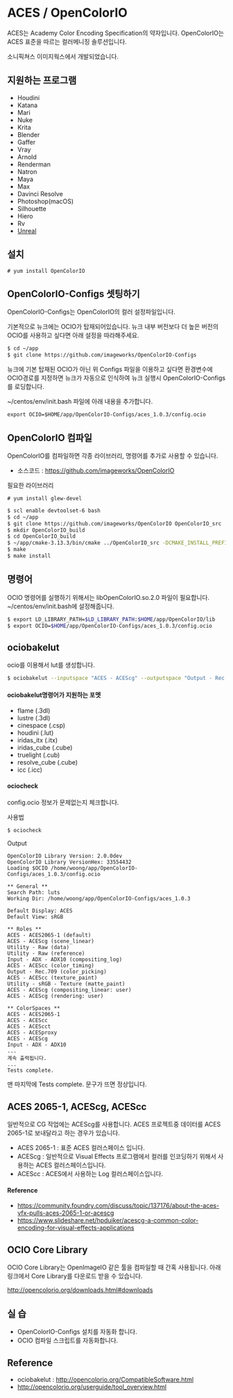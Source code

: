 # ACES / OpenColorIO
ACES는 Academy Color Encoding Specification의 약자입니다.
OpenColorIO는 ACES 표준을 따르는 컬러메니징 솔루션입니다.

소니픽쳐스 이미지웍스에서 개발되었습니다.

## 지원하는 프로그램
- Houdini
- Katana
- Mari
- Nuke
- Krita
- Blender
- Gaffer
- Vray
- Arnold
- Renderman
- Natron
- Maya
- Max
- Davinci Resolve
- Photoshop(macOS)
- Silhouette
- Hiero
- Rv
- [Unreal](https://docs.unrealengine.com/en-us/Engine/Rendering/PostProcessEffects/ColorGrading)

## 설치

```
# yum install OpenColorIO
```

## OpenColorIO-Configs 셋팅하기
OpenColorIO-Configs는 OpenColorIO의 컬러 설정파일입니다.

기본적으로 뉴크에는 OCIO가 탑재되어있습니다.
뉴크 내부 버전보다 더 높은 버전의 OCIO를 사용하고 싶다면 아래 설정을 따라해주세요.

```bash
$ cd ~/app
$ git clone https://github.com/imageworks/OpenColorIO-Configs
```

뉴크에 기본 탑재된 OCIO가 아닌 위 Configs 파일을 이용하고 싶다면 환경변수에 OCIO경로를 지정하면 뉴크가 자동으로 인식하여 뉴크 실행시 OpenColorIO-Configs를 로딩합니다.

~/centos/env/init.bash 파일에 아래 내용을 추가합니다.
```
export OCIO=$HOME/app/OpenColorIO-Configs/aces_1.0.3/config.ocio
```

## OpenColorIO 컴파일
OpenColorIO를 컴파일하면 각종 라이브러리, 명령어를 추가로 사용할 수 있습니다.

- 소스코드 : https://github.com/imageworks/OpenColorIO


필요한 라이브러리
```
# yum install glew-devel
```

```bash
$ scl enable devtoolset-6 bash
$ cd ~/app
$ git clone https://github.com/imageworks/OpenColorIO OpenColorIO_src
$ mkdir OpenColorIO_build
$ cd OpenColorIO_build
$ ~/app/cmake-3.13.3/bin/cmake ../OpenColorIO_src -DCMAKE_INSTALL_PREFIX=$HOME/app/OpenColorIO -DGLEW_INCLUDE_DIR=/usr/include -DGLEW_LIBRARY=/usr/lib64 -DOCIO_BUILD_GPU_TESTS=OFF
$ make
$ make install
```

## 명령어
OCIO 명령어를 실행하기 위해서는 libOpenColorIO.so.2.0 파일이 필요합니다.
~/centos/env/init.bash에 설정해줍니다.

```bash
$ export LD_LIBRARY_PATH=$LD_LIBRARY_PATH:$HOME/app/OpenColorIO/lib
$ export OCIO=$HOME/app/OpenColorIO-Configs/aces_1.0.3/config.ocio
```

## ociobakelut
ocio를 이용해서 lut를 생성합니다.

```bash
$ ociobakelut --inputspace "ACES - ACEScg" --outputspace "Output - Rec.709" --format flame flame_acescg_to_rec709.3dl
```

#### ociobakelut명령어가 지원하는 포멧
- flame (.3dl)
- lustre (.3dl)
- cinespace (.csp)
- houdini (.lut)
- iridas_itx (.itx)
- iridas_cube (.cube)
- truelight (.cub)
- resolve_cube (.cube)
- icc (.icc)

#### ociocheck
config.ocio 정보가 문제없는지 체크합니다.

사용법
```bash
$ ociocheck
```

Output
```
OpenColorIO Library Version: 2.0.0dev
OpenColorIO Library VersionHex: 33554432
Loading $OCIO /home/woong/app/OpenColorIO-Configs/aces_1.0.3/config.ocio

** General **
Search Path: luts
Working Dir: /home/woong/app/OpenColorIO-Configs/aces_1.0.3

Default Display: ACES
Default View: sRGB

** Roles **
ACES - ACES2065-1 (default)
ACES - ACEScg (scene_linear)
Utility - Raw (data)
Utility - Raw (reference)
Input - ADX - ADX10 (compositing_log)
ACES - ACEScc (color_timing)
Output - Rec.709 (color_picking)
ACES - ACEScc (texture_paint)
Utility - sRGB - Texture (matte_paint)
ACES - ACEScg (compositing_linear: user)
ACES - ACEScg (rendering: user)

** ColorSpaces **
ACES - ACES2065-1
ACES - ACEScc
ACES - ACEScct
ACES - ACESproxy
ACES - ACEScg
Input - ADX - ADX10
...
계속 출력됩니다.
...
Tests complete.
```

맨 마지막에 Tests complete. 문구가 뜨면 정상입니다.


## ACES 2065-1, ACEScg, ACEScc
일반적으로 CG 작업에는 ACEScg를 사용합니다.
ACES 프로젝트중 데이터를 ACES 2065-1로 보내달라고 하는 경우가 있습니다.

- ACES 2065-1 : 표준 ACES 컬러스페이스 입니다.
- ACEScg : 일반적으로 Visual Effects 프로그램에서 컬러를 인코딩하기 위해서 사용하는 ACES 컬러스페이스입니다.
- ACEScc : ACES에서 사용하는 Log 컬러스페이스입니다.

#### Reference
- https://community.foundry.com/discuss/topic/137176/about-the-aces-vfx-pulls-aces-2065-1-or-acescg
- https://www.slideshare.net/hpduiker/acescg-a-common-color-encoding-for-visual-effects-applications

## OCIO Core Library
OCIO Core Library는 OpenImageIO 같은 툴을 컴파일할 때 간혹 사용됩니다.
아래 링크에서 Core Library를 다운로드 받을 수 있습니다.

http://opencolorio.org/downloads.html#downloads

## 실 습
- OpenColorIO-Configs 설치를 자동화 합니다.
- OCIO 컴파일 스크립트를 자동화합니다.

## Reference
- ociobakelut : http://opencolorio.org/CompatibleSoftware.html
- http://opencolorio.org/userguide/tool_overview.html
